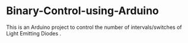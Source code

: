 # Binary-Control-using-Arduino
This is an Arduino project to control the number of intervals/switches  of Light Emitting Diodes .
